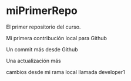 # miPrimerRepo

El primer repositorio del curso.

Mi primera contribución local para Github

Un commit más desde Github

Una actualización más

cambios desde mi rama local llamada developer1